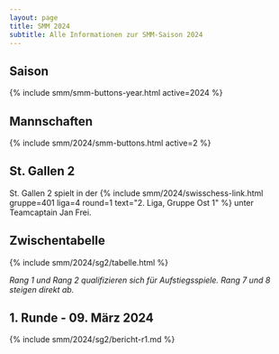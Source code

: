 ```yaml
---
layout: page
title: SMM 2024
subtitle: Alle Informationen zur SMM-Saison 2024
---
```


## Saison

{% include smm/smm-buttons-year.html active=2024 %}

## Mannschaften

{% include smm/2024/smm-buttons.html active=2 %}

## St. Gallen 2

St. Gallen 2 spielt in der {% include smm/2024/swisschess-link.html gruppe=401 liga=4 round=1 text="2. Liga, Gruppe Ost 1" %} unter Teamcaptain Jan Frei.

## Zwischentabelle

{% include smm/2024/sg2/tabelle.html %}

_Rang 1 und Rang 2 qualifizieren sich für Aufstiegsspiele. Rang 7 und 8 steigen direkt ab._

## 1. Runde - 09. März 2024

{% include smm/2024/sg2/bericht-r1.md %}

<style>
table th, table td:nth-of-type(4) {
    white-space: nowrap;
}
</style>

